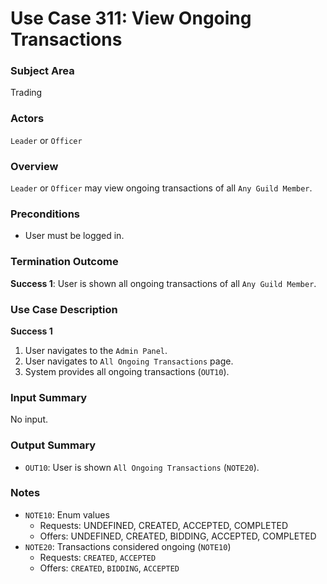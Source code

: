 # Use Case 311: View Ongoing Transactions

### Subject Area
Trading

### Actors
`Leader` or `Officer`

### Overview
`Leader` or `Officer` may view ongoing transactions of all `Any Guild Member`.

### Preconditions
- User must be logged in.

### Termination Outcome
**Success 1**: User is shown all ongoing transactions of all `Any Guild Member`.

### Use Case Description
**Success 1**
1. User navigates to the `Admin Panel`.
2. User navigates to `All Ongoing Transactions` page.
3. System provides all ongoing transactions (`OUT10`).

### Input Summary
No input.

### Output Summary
- `OUT10`: User is shown `All Ongoing Transactions` (`NOTE20`).
	
### Notes
- `NOTE10`: Enum values
	- Requests: UNDEFINED, CREATED, ACCEPTED, COMPLETED
	- Offers: UNDEFINED, CREATED, BIDDING, ACCEPTED, COMPLETED
- `NOTE20`: Transactions considered ongoing (`NOTE10`)
	- Requests: `CREATED`, `ACCEPTED` 
	- Offers: `CREATED`, `BIDDING`, `ACCEPTED`